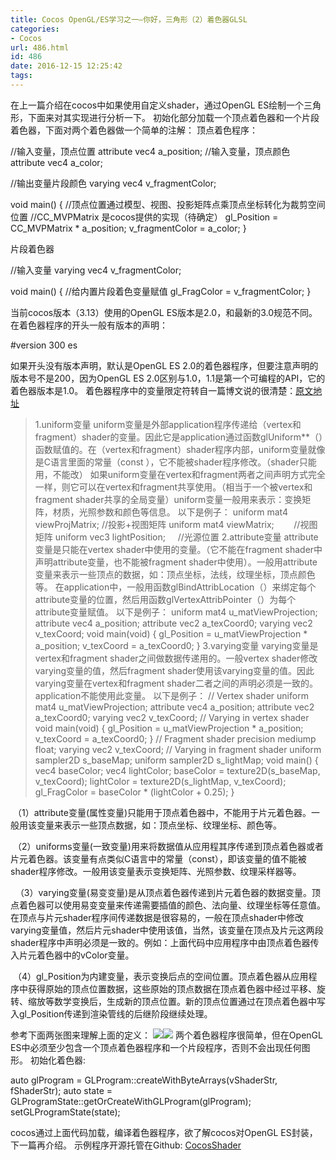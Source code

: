 ```yaml
---
title: Cocos OpenGL/ES学习之一—你好，三角形（2）着色器GLSL
categories:
- Cocos
url: 486.html
id: 486
date: 2016-12-15 12:25:42
tags:
---
```


在上一篇介绍在cocos中如果使用自定义shader，通过OpenGL ES绘制一个三角形，下面来对其实现进行分析一下。 初始化部分加载一个顶点着色器和一个片段着色器，下面对两个着色器做一个简单的注解： 顶点着色程序：

//输入变量，顶点位置
attribute vec4 a_position;
//输入变量，顶点颜色
attribute vec4 a_color;

//输出变量片段颜色
varying vec4 v_fragmentColor;

void main()
{
 //顶点位置通过模型、视图、投影矩阵点乘顶点坐标转化为裁剪空间位置
 //CC_MVPMatrix 是cocos提供的实现（待确定）
 gl\_Position = CC\_MVPMatrix * a_position;
 v\_fragmentColor = a\_color;
}

片段着色器

//输入变量
varying vec4 v_fragmentColor;
 
void main()
{
    //给内置片段着色变量赋值
    gl\_FragColor = v\_fragmentColor;
}

当前cocos版本（3.13）使用的OpenGL ES版本是2.0，和最新的3.0规范不同。在着色器程序的开头一般有版本的声明：

#version 300 es

如果开头没有版本声明，默认是OpenGL ES 2.0的着色器程序，但要注意声明的版本号不是200，因为OpenGL ES 2.0区别与1.0，1.1是第一个可编程的API，它的着色器版本是1.0。 着色器程序中的变量限定符转自一篇博文说的很清楚：[原文地址](http://blog.csdn.net/renai2008/article/details/7844495)

> 1.uniform变量 uniform变量是外部application程序传递给（vertex和fragment）shader的变量。因此它是application通过函数glUniform**（）函数赋值的。在（vertex和fragment）shader程序内部，uniform变量就像是C语言里面的常量（const ），它不能被shader程序修改。（shader只能用，不能改） 如果uniform变量在vertex和fragment两者之间声明方式完全一样，则它可以在vertex和fragment共享使用。（相当于一个被vertex和fragment shader共享的全局变量）uniform变量一般用来表示：变换矩阵，材质，光照参数和颜色等信息。 以下是例子： uniform mat4 viewProjMatrix; //投影+视图矩阵 uniform mat4 viewMatrix;        //视图矩阵 uniform vec3 lightPosition;     //光源位置 2.attribute变量 attribute变量是只能在vertex shader中使用的变量。（它不能在fragment shader中声明attribute变量，也不能被fragment shader中使用）。一般用attribute变量来表示一些顶点的数据，如：顶点坐标，法线，纹理坐标，顶点颜色等。 在application中，一般用函数glBindAttribLocation（）来绑定每个attribute变量的位置，然后用函数glVertexAttribPointer（）为每个attribute变量赋值。 以下是例子： uniform mat4 u\_matViewProjection; attribute vec4 a\_position; attribute vec2 a\_texCoord0; varying vec2 v\_texCoord; void main(void) { gl\_Position = u\_matViewProjection * a\_position; v\_texCoord = a\_texCoord0; } 3.varying变量 varying变量是vertex和fragment shader之间做数据传递用的。一般vertex shader修改varying变量的值，然后fragment shader使用该varying变量的值。因此varying变量在vertex和fragment shader二者之间的声明必须是一致的。application不能使用此变量。 以下是例子： // Vertex shader uniform mat4 u\_matViewProjection; attribute vec4 a\_position; attribute vec2 a\_texCoord0; varying vec2 v\_texCoord; // Varying in vertex shader void main(void) { gl\_Position = u\_matViewProjection * a\_position; v\_texCoord = a\_texCoord0; } // Fragment shader precision mediump float; varying vec2 v\_texCoord; // Varying in fragment shader uniform sampler2D s\_baseMap; uniform sampler2D s\_lightMap; void main() { vec4 baseColor; vec4 lightColor; baseColor = texture2D(s\_baseMap, v\_texCoord); lightColor = texture2D(s\_lightMap, v\_texCoord); gl\_FragColor = baseColor * (lightColor + 0.25); }

 （1）attribute变量(属性变量)只能用于顶点着色器中，不能用于片元着色器。一般用该变量来表示一些顶点数据，如：顶点坐标、纹理坐标、颜色等。

 （2）uniforms变量(一致变量)用来将数据值从应用程其序传递到顶点着色器或者片元着色器。该变量有点类似C语言中的常量（const），即该变量的值不能被shader程序修改。一般用该变量表示变换矩阵、光照参数、纹理采样器等。

  （3）varying变量(易变变量)是从顶点着色器传递到片元着色器的数据变量。顶点着色器可以使用易变变量来传递需要插值的颜色、法向量、纹理坐标等任意值。在顶点与片元shader程序间传递数据是很容易的，一般在顶点shader中修改varying变量值，然后片元shader中使用该值，当然，该变量在顶点及片元这两段shader程序中声明必须是一致的。例如：上面代码中应用程序中由顶点着色器传入片元着色器中的vColor变量。

 （4）gl\_Position为内建变量，表示变换后点的空间位置。顶点着色器从应用程序中获得原始的顶点位置数据，这些原始的顶点数据在顶点着色器中经过平移、旋转、缩放等数学变换后，生成新的顶点位置。新的顶点位置通过在顶点着色器中写入gl\_Position传递到渲染管线的后继阶段继续处理。

参考下面两张图来理解上面的定义： ![](http://www.le-more.com/wp-content/uploads/2016/12/vetex_shader.png)![](http://www.le-more.com/wp-content/uploads/2016/12/fragment_shader.png) 两个着色器程序很简单，但在OpenGL ES中必须至少包含一个顶点着色器程序和一个片段程序，否则不会出现任何图形。 初始化着色器:

auto glProgram = GLProgram::createWithByteArrays(vShaderStr, fShaderStr);
auto state = GLProgramState::getOrCreateWithGLProgram(glProgram);
setGLProgramState(state);

cocos通过上面代码加载，编译着色器程序，欲了解cocos对OpenGL ES封装，下一篇再介绍。 示例程序开源托管在Github: [CocosShader](https://github.com/max-xue/CocosShader)